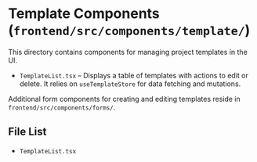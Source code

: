 # Template Components (`frontend/src/components/template/`)

This directory contains components for managing project templates in the UI.

- `TemplateList.tsx` – Displays a table of templates with actions to edit or delete.
  It relies on `useTemplateStore` for data fetching and mutations.

Additional form components for creating and editing templates reside in
`frontend/src/components/forms/`.

<!-- File List Start -->
## File List

- `TemplateList.tsx`

<!-- File List End -->


